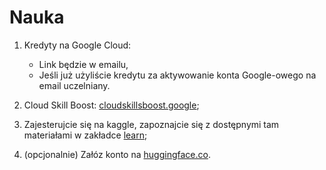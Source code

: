# Nauka

1. Kredyty na Google Cloud: 

   - Link będzie w emailu,
   - Jeśli już użyliście kredytu za aktywowanie konta Google-owego na email uczelniany.

3. Cloud Skill Boost: [cloudskillsboost.google](https://www.cloudskillsboost.google/);

4. Zajesterujcie się na kaggle, zapoznajcie się z dostępnymi tam materiałami w zakładce [learn](https://www.kaggle.com/learn);

5. (opcjonalnie) Załóz konto na [huggingface.co](https://huggingface.co).
